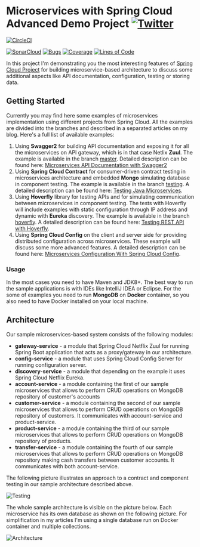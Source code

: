 # Microservices with Spring Cloud Advanced Demo Project [![Twitter](https://img.shields.io/twitter/follow/piotr_minkowski.svg?style=social&logo=twitter&label=Follow%20Me)](https://twitter.com/piotr_minkowski)

[![CircleCI](https://circleci.com/gh/piomin/sample-spring-microservices-advanced.svg?style=svg)](https://circleci.com/gh/piomin/sample-spring-microservices-advanced)

[![SonarCloud](https://sonarcloud.io/images/project_badges/sonarcloud-black.svg)](https://sonarcloud.io/dashboard?id=piomin_sample-spring-microservices-advanced)
[![Bugs](https://sonarcloud.io/api/project_badges/measure?project=piomin_sample-spring-microservices-advanced&metric=bugs)](https://sonarcloud.io/dashboard?id=piomin_sample-spring-microservices-advanced)
[![Coverage](https://sonarcloud.io/api/project_badges/measure?project=piomin_sample-spring-microservices-advanced&metric=coverage)](https://sonarcloud.io/dashboard?id=piomin_sample-spring-microservices-advanced)
[![Lines of Code](https://sonarcloud.io/api/project_badges/measure?project=piomin_sample-spring-microservices-advanced&metric=ncloc)](https://sonarcloud.io/dashboard?id=piomin_sample-spring-microservices-advanced)

In this project I'm demonstrating you the most interesting features of [Spring Cloud Project](https://spring.io/projects/spring-cloud) for building microservice-based architecture to discuss some additional aspects like API documentation, configuration, testing or storing data. 

## Getting Started 
Currently you may find here some examples of microservices implementation using different projects from Spring Cloud. All the examples are divided into the branches and described in a separated articles on my blog. Here's a full list of available examples:
1. Using **Swagger2** for building API documentation and exposing it for all the microservices on API gateway, which is in that case Netlix **Zuul**. The example is available in the branch [master](https://github.com/piomin/sample-spring-microservices-advanced/tree/master). Detailed description can be found here: [Microservices API Documentation with Swagger2](https://piotrminkowski.com/2017/04/14/microservices-api-documentation-with-swagger2/)
2. Using **Spring Cloud Contract** for consumer-driven contract testing in microservices architecture and embedded **Mongo** simulating database in component testing. The example is available in the branch [testing](https://github.com/piomin/sample-spring-microservices-advanced/tree/testing). A detailed description can be found here: [Testing Java Microservices](https://piotrminkowski.com/2017/04/26/testing-java-microservices/). 
3. Using **Hoverfly** library for testing APIs and for simulating communication between microservices in component testing. The tests with Hoverfly will include examples with static configuration through IP address and dynamic with **Eureka** discovery. The example is available in the branch [hoverfly](https://github.com/piomin/sample-spring-microservices-advanced/tree/hoverfly). A detailed description can be found here: [Testing REST API with Hoverfly](https://piotrminkowski.com/2017/08/02/testing-rest-api-with-hoverfly/).
4. Using **Spring Cloud Config** on the client and server side for providing distributed configuration across microservices. These example will discuss some more advanced features. A detailed description can be found here: [Microservices Configuration With Spring Cloud Config](https://piotrminkowski.com/2017/07/17/microservices-configuration-with-spring-cloud-config/). 

### Usage

In the most cases you need to have Maven and JDK8+. The best way to run the sample applications is with IDEs like IntelliJ IDEA or Eclipse. For the some of examples you need to run **MongoDB** on **Docker** container, so you also need to have Docker installed on your local machine.

## Architecture

Our sample microservices-based system consists of the following modules:
- **gateway-service** - a module that Spring Cloud Netflix Zuul for running Spring Boot application that acts as a proxy/gateway in our architecture.
- **config-service** - a module that uses Spring Cloud Config Server for running configuration server.
- **discovery-service** - a module that depending on the example it uses Spring Cloud Netflix Eureka.
- **account-service** - a module containing the first of our sample microservices that allows to perform CRUD operations on MongoDB repository of customer's accounts
- **customer-service** - a module containing the second of our sample microservices that allows to perform CRUD operations on MongoDB repository of customers. It communicates with account-service and product-service.
- **product-service** - a module containing the third of our sample microservices that allows to perform CRUD operations on MongoDB repository of products. 
- **transfer-service** - a module containing the fourth of our sample microservices that allows to perform CRUD operations on MongoDB repository making cash transfers between customer accounts. It communicates with both account-service.

The following picture illustrates an approach to a contract and component testing in our sample architecture described above.

<img src="https://piotrminkowski.files.wordpress.com/2017/04/testingmicroservices2.png" title="Testing"/><br/>


The whole sample architecture is visible on the picture below. Each microservice has its own database as shown on the following picture. For simplification in my articles I'm using a single database run on Docker container and multiple collections.   

<img src="https://piotrminkowski.files.wordpress.com/2019/11/micro_begin-1.png" title="Architecture"/>
